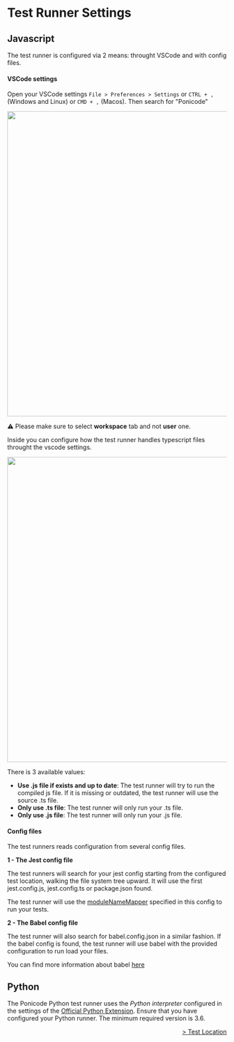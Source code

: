 # Test Runner Settings

## Javascript
The test runner is configured via 2 means: throught VSCode and with config files.
#### VSCode settings

Open your VSCode settings `File > Preferences > Settings` or `CTRL + ,` (Windows and Linux) or `CMD + ,` (Macos). Then search for "Ponicode"

<p align="center">
    <img src="ut_extension/gui_test/configuration/images/ponicode_settings.png"  width="700"/>
</p>

⚠️ Please make sure to select __workspace__ tab and not __user__ one.

Inside you can configure how the test runner handles typescript files throught the vscode settings.

<p align="center">
    <img src="ut_extension/gui_test/configuration/images/runner_1.png"  width="700"/>
</p>

There is 3 available values:
* __Use .js file if exists and up to date__: The test runner will try to run the compiled js file. If it is missing or outdated, the test runner will use the source .ts file.
* __Only use .ts file__: The test runner will only run your .ts file.
* __Only use .js file__: The test runner will only run your .js file.

#### Config files 

The test runners reads configuration from several config files.

**1 - The Jest config file**

The test runners will search for your jest config starting from the configured test location, walking the file system tree upward.
It will use the first jest.config.js, jest.config.ts or package.json found.

The test runner will use the [moduleNameMapper](https://jestjs.io/docs/configuration#modulenamemapper-objectstring-string--arraystring) specified in this config to run your tests.

**2 - The Babel config file**

The test runner will also search for babel.config.json in a similar fashion. If the babel config is found, the test runner will use babel with the provided configuration to run load your files.

You can find more information about babel [here](https://babeljs.io/docs/en/config-files)

## Python

The Ponicode Python test runner uses the *Python interpreter* configured in the settings of the [Official Python Extension](https://marketplace.visualstudio.com/items?itemName=ms-python.python). Ensure that you have configured your Python runner. The minimum required version is 3.6.

<div align="right">
    <a href="#/ut_extension/gui_test/configuration/testLocation.md" >
        > Test Location 
    </a>
</div>